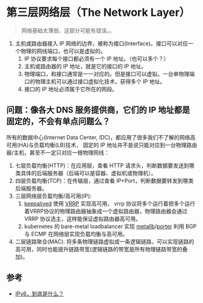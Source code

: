 # 第三层网络层（The Network Layer）

>网络基础太薄弱，这部分可能有错误。。

1. 主机或路由器接入 IP 网络的边界，被称为接口(Interface)。接口可以对应一个物理的网线端口，也可以是虚拟的。
   1. IP 协议要求每个接口都必须有一个 IP 地址。（也可以多个？）
   2. 主机或路由器的 IP 地址，就是它的接口的 IP 地址。
   3. 物理端口，和接口通常是一一对应的。但是接口可以虚拟。一台单物理端口的物理主机可以通过接口虚拟化技术，获得多个 IP 地址。
   4. 接口的 IP 地址必须属于它所在的网段。

## 问题：像各大 DNS 服务提供商，它们的 IP 地址都是固定的，不会有单点问题么？

所有的数据中心(Internet Data Center, IDC)，都应用了很多我们不了解的网络高可用(HA)与负载均衡(LB)技术，
固定的 IP 地址并不是说只能对应到一台物理路由器/主机，甚至不一定只对应一根物理网线：

1. 七层负载均衡(HTTP)：在应用层，查看 HTTP 请求头，判断数据要发送到哪类具体的后端服务器（后端可以是容器、虚拟机或物理机）。
1. 四层负载均衡(TCP)：在传输层，通过查看 IP+Port，判断数据要转发到哪类后端服务器。
2. 三层网络层负载均衡/高可用(IP): 
   1. [keepalived](https://github.com/acassen/keepalived) 使用 [VRRP](https://en.wikipedia.org/wiki/Virtual_Router_Redundancy_Protocol) 实现高可用， vrrp 协议将多个运行着把多个运行着VRRP协议的物理路由器抽象成一个虚拟路由器，物理路由器会通过 VRRP 协议选主，这样能保证虚拟路由器高可用。
   2. kubernetes 的 bare-metal loadbalancer 实现 [metallb](https://github.com/metallb/metallb)/[porter](https://github.com/kubesphere/porter) 利用 BGP 与 ECMP 在网络层实现负载均衡与高可用。
3. 二层链路聚合(MAC): 将多条物理链路虚拟成一条逻辑链路，可以实现链路的高可用，同时也能提升链路带宽(逻辑链路的带宽是所有物理链路带宽的叠加)。


## 参考

- [IPv6，到底是什么？](https://zhuanlan.zhihu.com/p/36542469)



